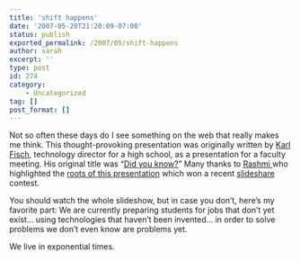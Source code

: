 ```yaml
---
title: 'shift happens'
date: '2007-05-20T21:20:09-07:00'
status: publish
exported_permalink: /2007/05/shift-happens
author: sarah
excerpt: ''
type: post
id: 274
category:
    - Uncategorized
tag: []
post_format: []
---
```

Not so often these days do I see something on the web that really makes me think. This thought-provoking presentation was originally written by [Karl Fisch](http://thefischbowl.blogspot.com/), technology director for a high school, as a presentation for a faculty meeting. His original title was “[Did you know?](http://thefischbowl.blogspot.com/2006/08/did-you-know.html)” Many thanks to [Rashmi ](http://www.rashmisinha.com)who highlighted the [roots of this presentation](http://www.rashmisinha.com/archives/07_05/shift%20happens.html) which won a recent [slideshare](http://www.slideshare.net) contest.

You should watch the whole slideshow, but in case you don’t, here’s my favorite part: We are currently preparing students for jobs that don’t yet exist… using technologies that haven’t been invented… in order to solve problems we don’t even know are problems yet.

We live in exponential times.